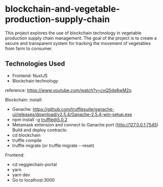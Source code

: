 # blockchain-and-vegetable-production-supply-chain

This project explores the use of blockchain technology in vegetable production supply chain management. The goal of the project is to create a secure and transparent system for tracking the movement of vegetables from farm to consumer.

## Technologies Used

- Frontend: NuxtJS
- Blockchain technology

reference: https://www.youtube.com/watch?v=coQ5dg8wM2o

Blockchain: 
install: 
  - Ganache: https://github.com/trufflesuite/ganache-ui/releases/download/v2.5.4/Ganache-2.5.4-win-setup.exe
  - npm install -g truffle@5.0.2
  - Metamask extension and connect to Ganache port (http://127.0.0.1:7545)
Build and deploy contracts:
  - cd blockchain 
  - truffle compile
  - truffle migrate (or truffle migrate --reset)
  
  
  
  Frontend:
  - cd veggiechain-portal
  - yarn
  - yarn dev
  - Go to localhost:3000
